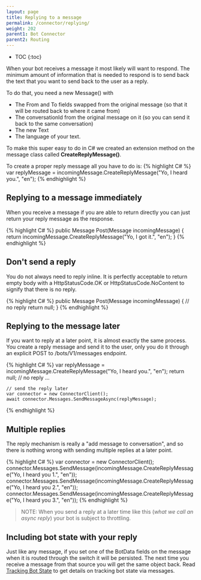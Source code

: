 ```yaml
---
layout: page
title: Replying to a message
permalink: /connector/replying/
weight: 202
parent1: Bot Connector
parent2: Routing
---
```



* TOC
{:toc}

When your bot receives a message it most likely will want to respond. The minimum amount of information that is needed
to respond is to send back the text that you want to send back to the user as a reply.  

To do that, you need a new Message() with
 
* The From and To fields swapped from the original message (so that it will be routed back to where it came from)
* The conversationId from the original message on it (so you can send it back to the same conversation)
* The new Text
* The language of your text.

To make this super easy to do in C# we created an extension method on the message class called **CreateReplyMessage()**.

To create a proper reply message all you have to do is:
{% highlight C# %}
    var replyMessage = incomingMessage.CreateReplyMessage("Yo, I heard you.", "en");
{% endhighlight %}

## Replying to a message immediately
When you receive a message if you are able to return directly you can just return your reply message as the response.

{% highlight C# %}
    public Message Post(Message incomingMessage)
    {
        return incomingMessage.CreateReplyMessage("Yo, I got it.", "en");
    }
{% endhighlight %}

## Don't send a reply
You do not always need to reply inline.  It is perfectly acceptable to return empty body with a HttpStatusCode.OK 
or HttpStatusCode.NoContent to signify that there is no reply.

{% highlight C# %}
    public Message Post(Message incomingMessage)
    {
        // no reply
        return null;
    }
{% endhighlight %}
 
## Replying to the message later

If you want to reply at a later point, it is almost exactly the same process.  You create a reply message and
send it to the user, only you do it through an explicit POST to /bots/V1/messages endpoint.

{% highlight C# %}
    var replyMessage =  incomingMessage.CreateReplyMessage("Yo, I heard you.", "en");
    return null; // no reply
    ...

    // send the reply later    
    var connector = new ConnectorClient();
    await connector.Messages.SendMessageAsync(replyMessage); 
       
{% endhighlight %}

## Multiple replies
The reply mechanism is really a "add message to conversation", and so there is nothing wrong with sending
multiple replies at a later point. 

{% highlight C# %}
    var connector = new ConnectorClient();
    connector.Messages.SendMessage(incomingMessage.CreateReplyMessage("Yo, I heard you 1.", "en"));
    connector.Messages.SendMessage(incomingMessage.CreateReplyMessage("Yo, I heard you 2.", "en"));
    connector.Messages.SendMessage(incomingMessage.CreateReplyMessage("Yo, I heard you 3.", "en"));
{% endhighlight %}

> NOTE: When you send a reply at a later time like this (*what we call an async reply*) your bot
is subject to throttling.

## Including bot state with your reply 
Just like any message, if you set one of the BotData fields on the message when it is routed through the
switch it will be persisted.  The next time you receive a message from that source you will
get the same object back. Read [Tracking Bot State](/connector/tracking-bot-state) to get details on tracking
bot state via messages.  



